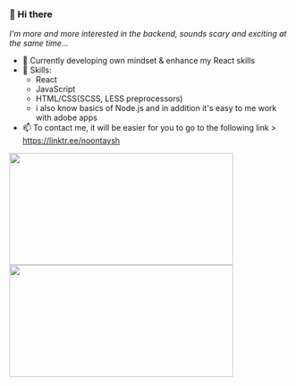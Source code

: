 ### 👋 Hi there 
  *I'm more and more interested in the backend, sounds scary and exciting at the same time...*

* 🌱 Currently developing own mindset & enhance my React skills 
* 🔭 Skills: 
  - React
  - JavaScript 
  - HTML/CSS(SCSS, LESS preprocessors)
  - i also know basics of Node.js and in addition it's easy to me work with adobe apps
* 📫 To contact me, it will be easier for you to go to the following link > https://linktr.ee/noontaysh

<!-- align="center" width=400 -->
<div width=1000 align="center"> 
  
  <img align="left" height=200 width=400 src="https://github-readme-stats.vercel.app/api/top-langs/?username=noontaysh&layout=compact&show_icons=true&count_private=true&line_height=28&hide_border=true&border_radius=4.5&include_all_commits=true&role=OWNER,COLLABORATOR&exclude_repo=github-readme-stats&theme=dark#gh-dark-mode-only" />
  <img align="left" height=200 width=400 src="https://streak-stats.demolab.com?user=noontaysh&theme=dark&hide_border=true#gh-dark-mode-only" />
</div>

